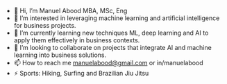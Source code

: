 - 👋 Hi, I’m Manuel Abood MBA, MSc, Eng
- 👀 I’m interested in leveraging machine learning and artificial intelligence for business projects.
- 🌱 I’m currently learning new techniques ML, deep learning and AI to apply them effectively in business contexts.
- 💞️ I’m looking to collaborate on projects that integrate AI and machine learning into business solutions.
- 📫 How to reach me manuelabood@gmail.com or in/manuelabood
- ⚡ Sports: Hiking, Surfing and Brazilian Jiu Jitsu

<!---
mabood25/mabood25 is a ✨ special ✨ repository because its `README.md` (this file) appears on your GitHub profile.
You can click the Preview link to take a look at your changes.
--->
